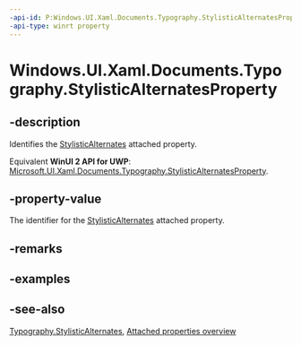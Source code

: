 ```yaml
---
-api-id: P:Windows.UI.Xaml.Documents.Typography.StylisticAlternatesProperty
-api-type: winrt property
---
```


<!-- Property syntax
public Windows.UI.Xaml.DependencyProperty StylisticAlternatesProperty { get; }
-->

# Windows.UI.Xaml.Documents.Typography.StylisticAlternatesProperty

## -description
Identifies the [StylisticAlternates](typography_stylisticalternates.md) attached property.

Equivalent **WinUI 2 API for UWP**: [Microsoft.UI.Xaml.Documents.Typography.StylisticAlternatesProperty](/windows/winui/api/microsoft.ui.xaml.documents.typography.stylisticalternatesproperty).

## -property-value
The identifier for the [StylisticAlternates](typography_stylisticalternates.md) attached property.

## -remarks

## -examples

## -see-also

[Typography.StylisticAlternates](typography_stylisticalternates.md), [Attached properties overview](/windows/uwp/xaml-platform/attached-properties-overview)
